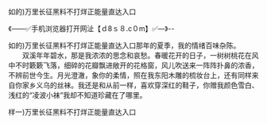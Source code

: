 如的)万里长征黑料不打烊正能量直达入口

《——✅手机浏览器打开网沚【ｄ8ｓ８.c０m】✅—》--

如的)万里长征黑料不打烊正能量直达入口那年的夏季，我的情绪百味杂陈。
　　双溪年年碧水，那是我浓浓的思念和哀愁。春暖花开的日子，一树树桃花在风中不时簌簌飞落，细碎的花瓣飘进敞开的花格窗，风儿吹送来一阵阵扑鼻的浓香，不辨前世今生。月光澄澈，象你的柔情，照在我东阳木雕的梳妆台上，还有同样来自你家乡义乌的丝袜。我还是和从前一样，喜欢穿深红的鞋子，你赠我颜色雪白、浅红的“凌波小袜”我却不知道珍藏在了哪里。





样一)万里长征黑料不打烊正能量直达入口
